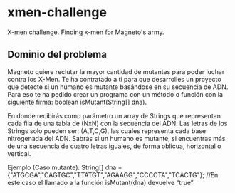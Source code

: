 # xmen-challenge
X-men challenge. Finding x-men for Magneto's army.

## Dominio del problema

Magneto quiere reclutar la mayor cantidad de mutantes para poder luchar contra los X-Men. Te ha contratado a ti para que desarrolles un proyecto que detecte si un humano es mutante basándose en su secuencia de ADN. Para eso te ha pedido crear un programa con un método o función con la siguiente firma: boolean isMutant(String[] dna).

En donde recibirás como parámetro un array de Strings que representan cada fila de una tabla de (NxN) con la secuencia del ADN. Las letras de los Strings solo pueden ser: (A,T,C,G), las cuales representa cada base nitrogenada del ADN. Sabrás si un humano es mutante, si encuentras más de una secuencia de cuatro letras iguales, de forma oblicua, horizontal o vertical.

Ejemplo (Caso mutante):
String[] dna = {"ATGCGA","CAGTGC","TTATGT","AGAAGG","CCCCTA","TCACTG"}; 
//En este caso el llamado a la función isMutant(dna) devuelve “true”


